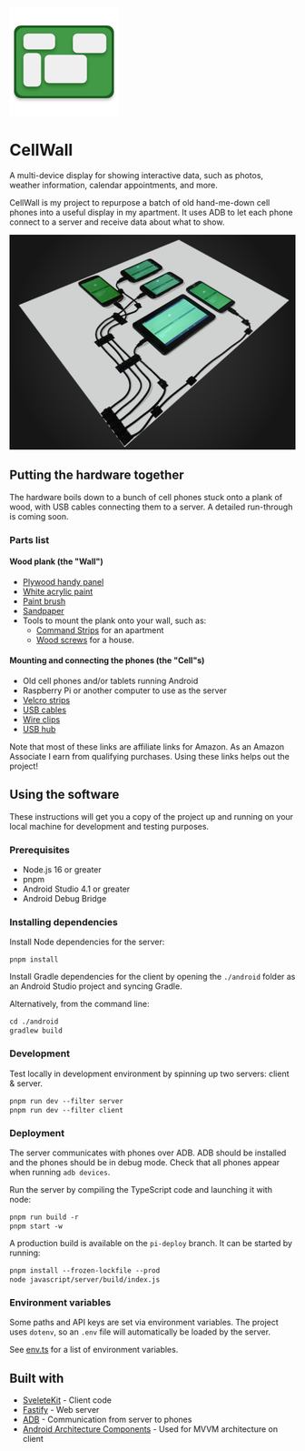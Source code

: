 ![](images/logo.png)

# CellWall

A multi-device display for showing interactive data, such as photos, weather
information, calendar appointments, and more.

CellWall is my project to repurpose a batch of old hand-me-down cell phones into
a useful display in my apartment. It uses ADB to let each phone connect
to a server and receive data about what to show.

![](images/finished.jpg)

## Putting the hardware together

The hardware boils down to a bunch of cell phones stuck onto a plank of wood, with USB cables connecting them to a server. A detailed run-through is coming soon.

### Parts list

#### Wood plank (the "Wall")

- [Plywood handy panel](https://www.homedepot.ca/product/alexandria-moulding-1-4-inch-x-2-feet-x-2-feet-birch-plywood-handy-panel/1000434557)
- [White acrylic paint](https://amzn.to/2L5YzS7)
- [Paint brush](https://amzn.to/35eqiHk)
- [Sandpaper](https://amzn.to/2Lpnsbc)
- Tools to mount the plank onto your wall, such as:
  - [Command Strips](https://amzn.to/3pMTZa4) for an apartment
  - [Wood screws](https://amzn.to/2Lpo1lk) for a house.

#### Mounting and connecting the phones (the "Cell"s)

- Old cell phones and/or tablets running Android
- Raspberry Pi or another computer to use as the server
- [Velcro strips](https://amzn.to/3bdwEdM)
- [USB cables](https://www.monoprice.com/product?p_id=4867)
- [Wire clips](https://amzn.to/391YTJL)
- [USB hub](https://amzn.to/2JM19w0)

Note that most of these links are affiliate links for Amazon. As an Amazon Associate I earn from qualifying purchases. Using these links helps out the project!

## Using the software

These instructions will get you a copy of the project up and running on your
local machine for development and testing purposes.

### Prerequisites

- Node.js 16 or greater
- pnpm
- Android Studio 4.1 or greater
- Android Debug Bridge

### Installing dependencies

Install Node dependencies for the server:

```shell
pnpm install
```

Install Gradle dependencies for the client by opening the `./android` folder as
an Android Studio project and syncing Gradle.

Alternatively, from the command line:

```shell
cd ./android
gradlew build
```

### Development

Test locally in development environment by spinning up two servers: client & server.

```shell
pnpm run dev --filter server
pnpm run dev --filter client
```

### Deployment

The server communicates with phones over ADB. ADB should be installed and the phones should be in debug mode. Check that all phones appear when running `adb devices`.

Run the server by compiling the TypeScript code and launching it with node:

```shell
pnpm run build -r
pnpm start -w
```

A production build is available on the `pi-deploy` branch. It can be started by running:

```shell
pnpm install --frozen-lockfile --prod
node javascript/server/build/index.js
```

### Environment variables

Some paths and API keys are set via environment variables. The project uses `dotenv`, so an `.env` file will automatically be loaded by the server.

See [env.ts](javascript/shared/src/env.ts) for a list of environment variables.

## Built with

- [SveleteKit](https://kit.svelte.dev/) - Client code
- [Fastify](https://www.fastify.io/) - Web server
- [ADB](https://developer.android.com/studio/command-line/adb) - Communication from server to phones
- [Android Architecture Components](https://developer.android.com/topic/libraries/architecture/) -
  Used for MVVM architecture on client

